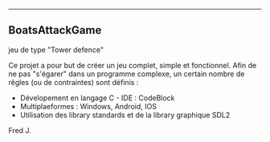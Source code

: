 
-----------------
 BoatsAttackGame
-----------------

jeu de type "Tower defence"


Ce projet a pour but de créer un jeu complet, simple et fonctionnel.
Afin de ne pas "s'égarer" dans un programme complexe, un certain nombre de rêgles (ou de contraintes) sont définis :

- Dévelopement en langage C - IDE : CodeBlock
- Multiplaeformes : Windows, Android, IOS
- Utilisation des library standards et de la library graphique SDL2






Fred J.
